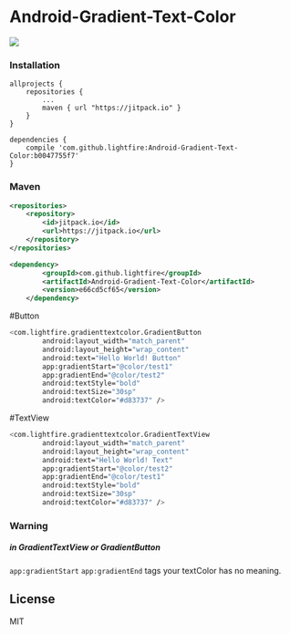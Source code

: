 # Android-Gradient-Text-Color

[![](https://jitpack.io/v/lightfire/Android-Gradient-Text-Color.svg)](https://jitpack.io/#lightfire/Android-Gradient-Text-Color)


### Installation

```
allprojects {
	repositories {
		...
		maven { url "https://jitpack.io" }
	}
}
```

```
dependencies {
    compile 'com.github.lightfire:Android-Gradient-Text-Color:b0047755f7'
}
```


### Maven
```xml
<repositories>
	<repository>
		<id>jitpack.io</id>
		<url>https://jitpack.io</url>
	</repository>
</repositories>
```



```xml
<dependency>
	    <groupId>com.github.lightfire</groupId>
	    <artifactId>Android-Gradient-Text-Color</artifactId>
	    <version>e66cd5cf65</version>
	</dependency>
```



#Button
```sh
<com.lightfire.gradienttextcolor.GradientButton
        android:layout_width="match_parent"
        android:layout_height="wrap_content"
        android:text="Hello World! Button"
        app:gradientStart="@color/test1"
        app:gradientEnd="@color/test2"
        android:textStyle="bold"
        android:textSize="30sp"
        android:textColor="#d83737" />
```


#TextView
```sh
<com.lightfire.gradienttextcolor.GradientTextView
        android:layout_width="match_parent"
        android:layout_height="wrap_content"
        android:text="Hello World! Text"
        app:gradientStart="@color/test2"
        app:gradientEnd="@color/test1"
        android:textStyle="bold"
        android:textSize="30sp"
        android:textColor="#d83737" />
```



### Warning

##### in GradientTextView or GradientButton
 ```app:gradientStart```  ```app:gradientEnd``` tags your textColor has no meaning.




License
----

MIT
